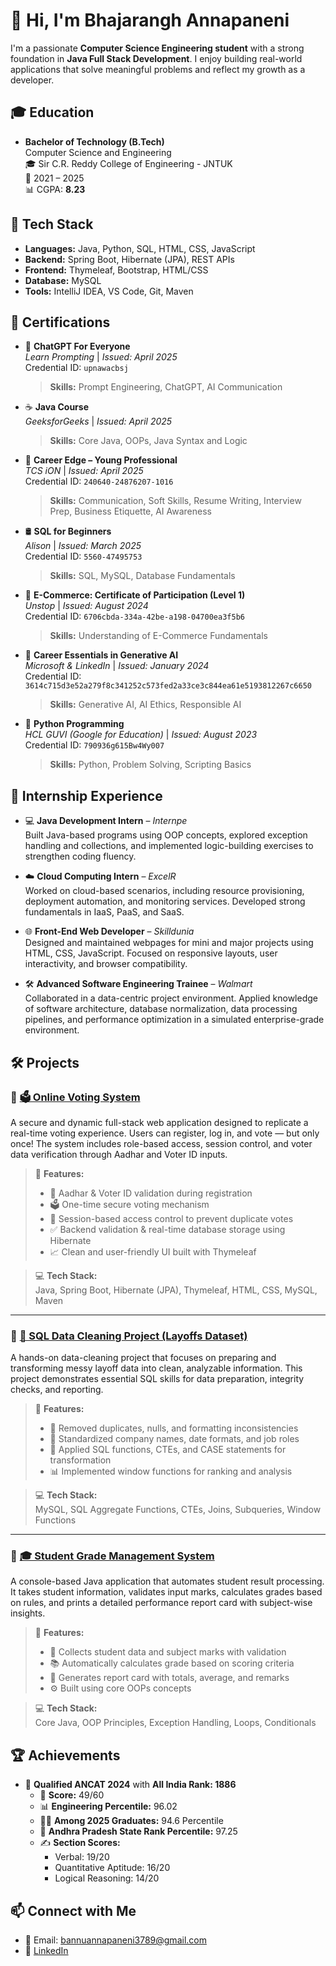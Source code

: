 # 👋 Hi, I'm Bhajarangh Annapaneni

I'm a passionate **Computer Science Engineering student** with a strong foundation in **Java Full Stack Development**. I enjoy building real-world applications that solve meaningful problems and reflect my growth as a developer.

## 🎓 Education

- **Bachelor of Technology (B.Tech)**  
Computer Science and Engineering  
🎓 Sir C.R. Reddy College of Engineering  - JNTUK  
📅 2021 – 2025  
📊 CGPA: **8.23**

## 🔧 Tech Stack

- **Languages:** Java, Python, SQL, HTML, CSS, JavaScript  
- **Backend:** Spring Boot, Hibernate (JPA), REST APIs  
- **Frontend:** Thymeleaf, Bootstrap, HTML/CSS  
- **Database:** MySQL  
- **Tools:** IntelliJ IDEA, VS Code, Git, Maven  

## 📜 Certifications

- 🧠 **ChatGPT For Everyone**  
  *Learn Prompting* | *Issued: April 2025*  
  Credential ID: `upnawacbsj`  
  > **Skills:** Prompt Engineering, ChatGPT, AI Communication

- ☕ **Java Course**  
  *GeeksforGeeks* | *Issued: April 2025*  
  > **Skills:** Core Java, OOPs, Java Syntax and Logic

- 🧳 **Career Edge – Young Professional**  
  *TCS iON* | *Issued: April 2025*  
  Credential ID: `240640-24876207-1016`  
  > **Skills:** Communication, Soft Skills, Resume Writing, Interview Prep, Business Etiquette, AI Awareness

- 🛢️ **SQL for Beginners**  
  *Alison* | *Issued: March 2025*  
  Credential ID: `5560-47495753`  
  > **Skills:** SQL, MySQL, Database Fundamentals

- 🛒 **E-Commerce: Certificate of Participation (Level 1)**  
  *Unstop* | *Issued: August 2024*  
  Credential ID: `6706cbda-334a-42be-a198-04700ea3f5b6`  
  > **Skills:** Understanding of E-Commerce Fundamentals

- 🤖 **Career Essentials in Generative AI**  
  *Microsoft & LinkedIn* | *Issued: January 2024*  
  Credential ID: `3614c715d3e52a279f8c341252c573fed2a33ce3c844ea61e5193812267c6650`  
  > **Skills:** Generative AI, AI Ethics, Responsible AI

- 🐍 **Python Programming**  
  *HCL GUVI (Google for Education)* | *Issued: August 2023*  
  Credential ID: `790936g615Bw4Wy007`  
  > **Skills:** Python, Problem Solving, Scripting Basics



## 💼 Internship Experience

- 💻 **Java Development Intern** – *Internpe*  
  Built Java-based programs using OOP concepts, explored exception handling and collections, and implemented logic-building exercises to strengthen coding fluency.

- ☁️ **Cloud Computing Intern** – *ExcelR*  
  Worked on cloud-based scenarios, including resource provisioning, deployment automation, and monitoring services. Developed strong fundamentals in IaaS, PaaS, and SaaS.

- 🌐 **Front-End Web Developer** – *Skilldunia*  
  Designed and maintained webpages for mini and major projects using HTML, CSS, JavaScript. Focused on responsive layouts, user interactivity, and browser compatibility.

- 🛠️ **Advanced Software Engineering Trainee** – *Walmart*  
  Collaborated in a data-centric project environment. Applied knowledge of software architecture, database normalization, data processing pipelines, and performance optimization in a simulated enterprise-grade environment.



## 🛠️ Projects

### 🔹 [🗳️ Online Voting System](https://github.com/Bhajarangh/Online-Voting-System)  
A secure and dynamic full-stack web application designed to replicate a real-time voting experience. Users can register, log in, and vote — but only once! The system includes role-based access, session control, and voter data verification through Aadhar and Voter ID inputs.

> 📌 **Features:**  
> - 🔐 Aadhar & Voter ID validation during registration  
> - 🗳️ One-time secure voting mechanism  
> - 🧾 Session-based access control to prevent duplicate votes  
> - ✅ Backend validation & real-time database storage using Hibernate  
> - 📈 Clean and user-friendly UI built with Thymeleaf

> 💻 **Tech Stack:**  
> Java, Spring Boot, Hibernate (JPA), Thymeleaf, HTML, CSS, MySQL, Maven

---

### 🔹 [🧹 SQL Data Cleaning Project (Layoffs Dataset)](https://github.com/Bhajarangh/SQL-Data-Cleaning)  
A hands-on data-cleaning project that focuses on preparing and transforming messy layoff data into clean, analyzable information. This project demonstrates essential SQL skills for data preparation, integrity checks, and reporting.

> 📌 **Features:**  
> - 🧽 Removed duplicates, nulls, and formatting inconsistencies  
> - 🧮 Standardized company names, date formats, and job roles  
> - 🧱 Applied SQL functions, CTEs, and CASE statements for transformation  
> - 📊 Implemented window functions for ranking and analysis

> 💻 **Tech Stack:**  
> MySQL, SQL Aggregate Functions, CTEs, Joins, Subqueries, Window Functions

---

### 🔹 [🎓 Student Grade Management System](https://github.com/Bhajarangh/Student-Grade-Management)  
A console-based Java application that automates student result processing. It takes student information, validates input marks, calculates grades based on rules, and prints a detailed performance report card with subject-wise insights.

> 📌 **Features:**  
> - 🧾 Collects student data and subject marks with validation  
> - 📚 Automatically calculates grade based on scoring criteria  
> - 📄 Generates report card with totals, average, and remarks  
> - ⚙️ Built using core OOPs concepts

> 💻 **Tech Stack:**  
> Core Java, OOP Principles, Exception Handling, Loops, Conditionals


## 🏆 Achievements

- 🥇 **Qualified ANCAT 2024** with **All India Rank: 1886**  
  - 🧮 **Score:** 49/60  
  - 📊 **Engineering Percentile:** 96.02  
  - 🧑‍🎓 **Among 2025 Graduates:** 94.6 Percentile  
  - 🏅 **Andhra Pradesh State Rank Percentile:** 97.25  
  - ✍️ **Section Scores:**  
    - Verbal: 19/20  
    - Quantitative Aptitude: 16/20  
    - Logical Reasoning: 14/20

## 📫 Connect with Me

- 📧 Email: bannuannapaneni3789@gmail.com  
- 💼 [LinkedIn](https://www.linkedin.com/in/bhajarangh-annapaneni/)
